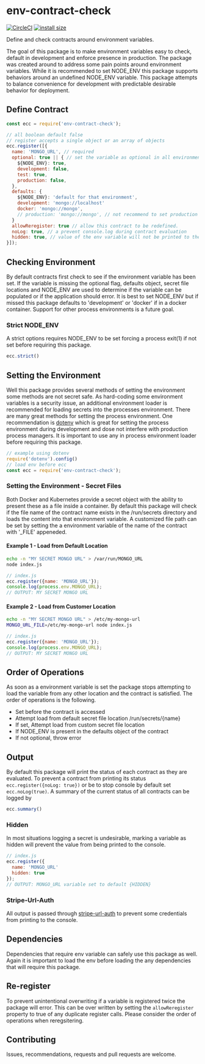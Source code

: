 # env-contract-check

[![CircleCI](https://circleci.com/gh/Stieneee/env-contract-check.svg?style=svg)](https://circleci.com/gh/Stieneee/env-contract-check)
[![install size](https://packagephobia.now.sh/badge?p=env-contract-check)](https://packagephobia.now.sh/result?p=env-contract-check)

Define and check contracts around environment variables.

The goal of this package is to make environment variables easy to check, default in development and enforce presence in production.
The package was created around to address some pain points around environment variables.
While it is recommended to set NODE_ENV this package supports behaviors around an undefined NODE_ENV variable.
This package attempts to balance convenience for development with predictable desirable behavior for deployment.

## Define Contract

```javascript
const ecc = require('env-contract-check');

// all boolean default false
// register accepts a single object or an array of objects
ecc.register([{
  name: 'MONGO_URL', // required
  optional: true || { // set the variable as optional in all environments or specific environments
    ${NODE_ENV}: true,
    development: false,
    test: true,
    production: false,
  },
  defaults: {
    ${NODE_ENV}: 'default for that environment',
    development: 'mongo://localhost'
    docker: 'mongo://mongo',
    // production: 'mongo://mongo', // not recommend to set production default
  }  
  allowReregister: true // allow this contract to be redefined.
  noLog: true, // a prevent console.log during contract evaluation
  hidden: true, // value of the env variable will not be printed to the console.
}]);
```

## Checking Environment

By default contracts first check to see if the environment variable has been set.
If the variable is missing the optional flag, defaults object, secret file locations and NODE_ENV are used to determine if the variable can be populated or if the application should error.
It is best to set NODE_ENV but if missed this package defaults to 'development' or 'docker' if in a docker container.
Support for other process environments is a future goal.

### Strict NODE_ENV

A strict options requires NODE_ENV to be set forcing a process exit(1) if not set before requiring this package.

```javascript
ecc.strict()
```

## Setting the Environment

Well this package provides several methods of setting the environment some methods are not secret safe.
As hard-coding some environment variables is a security issue, an additional environment loader is recommended for loading secrets into the processes environment.
There are many great methods for setting the process environment.
One recommendation is [dotenv](https://www.npmjs.com/package/dotenv) which is great for setting the process environment during development and dose not interfere with production process managers.
It is important to use any in process environment loader before requiring this package.

```javascript
// example using dotenv
require('dotenv').config()
// load env before ecc
const ecc = require('env-contract-check');
```

### Setting the Environment - Secret Files

Both Docker and Kubernetes provide a secret object with the ability to present these as a file inside a container.
By default this package will check if the file name of the contract name exists in the /run/secrets directory and loads the content into that environment variable.
A customized file path can be set by setting the a environment variable of the name of the contract with '_FILE' appeneded.

#### Example 1 - Load from Default Location

```bash
echo -n "MY SECRET MONGO URL" > /var/run/MONGO_URL
node index.js
```

```javascript
// index.js
ecc.register({name: 'MONGO_URL'});
console.log(process.env.MONGO_URL);
// OUTPUT: MY SECRET MONGO URL
```

#### Example 2 - Load from Customer Location

```bash
echo -n "MY SECRET MONGO URL" > /etc/my-mongo-url
MONGO_URL_FILE=/etc/my-mongo-url node index.js
```

```javascript
// index.js
ecc.register({name: 'MONGO_URL'});
console.log(process.env.MONGO_URL);
// OUTPUT: MY SECRET MONGO URL
```

## Order of Operations

As soon as a environment variable is set the package stops attempting to load the variable from any other location and the contract is satisfied.
The order of operations is the following.

- Set before the contract is accessed
- Attempt load from default secret file location /run/secrets/{name}
- If set, Attempt load from custom secret file location
- If NODE_ENV is present in the defaults object of the contract
- If not optional, throw error

## Output

By default this package will print the status of each contract as they are evaluated.
To prevent a contract from printing its status `ecc.register({noLog: true})` or be to stop console by default set `ecc.noLog(true)`.
A summary of the current status of all contracts can be logged by

```javascript
ecc.summary()
```

### Hidden

In most situations logging a secret is undesirable, marking a variable as hidden will prevent the value from being printed to the console.

```javascript
// index.js
ecc.register({
  name: 'MONGO_URL'
  hidden: true
});
// OUTPUT: MONGO_URL variable set to default {HIDDEN}
```

### Stripe-Url-Auth

All output is passed through [stripe-url-auth](https://www.npmjs.com/package/strip-url-auth) to prevent some credentials from printing to the console.

## Dependencies

Dependencies that require env variable can safely use this package as well.
Again it is important to load the env before loading the any dependencies that will require this package.

## Re-register

To prevent unintentional overwriting if a variable is registered twice the package will error.
This can be over written by setting the `allowReregister` property to true of any duplicate register calls.
Please consider the order of operations when reregsitering.

## Contributing

Issues, recommendations, requests and pull requests are welcome.
